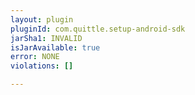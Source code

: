 ```yaml
---
layout: plugin
pluginId: com.quittle.setup-android-sdk
jarSha1: INVALID
isJarAvailable: true
error: NONE
violations: []

---
```

